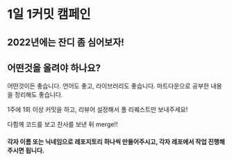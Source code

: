 # 1일 1커밋 캠페인

## 2022년에는 잔디 좀 심어보자!

## 어떤것을 올려야 하나요?

어떤것이든 좋습니다. 언어도 좋고, 라이브러리도 좋습니다. 마트다운으로 공부한 내용을 정리해도 좋습니다.

1주에 1회 이상 커밋을 하고, 리뷰어 설정해서 풀 리퀘스트만 보내주세요!

다함께 코드를 보고 찬사를 보낸 뒤 merge!!

#### 각자 이름 또는 닉네임으로 레포지토리 하나씩 만들어주시고, 각자 레포에서 작업 진행해주시면 됩니다.